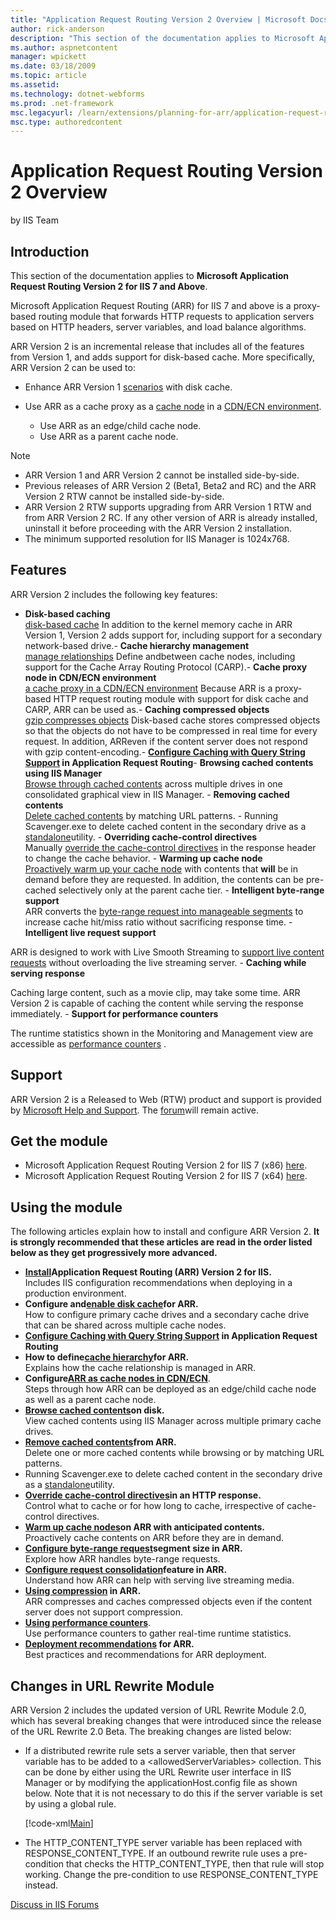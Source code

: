 ```yaml
---
title: "Application Request Routing Version 2 Overview | Microsoft Docs"
author: rick-anderson
description: "This section of the documentation applies to Microsoft Application Request Routing Version 2 for IIS 7 and Above . Microsoft Application Request Routing (ARR..."
ms.author: aspnetcontent
manager: wpickett
ms.date: 03/18/2009
ms.topic: article
ms.assetid: 
ms.technology: dotnet-webforms
ms.prod: .net-framework
msc.legacyurl: /learn/extensions/planning-for-arr/application-request-routing-version-2-overview
msc.type: authoredcontent
---
```

Application Request Routing Version 2 Overview
====================
by IIS Team

## Introduction

This section of the documentation applies to **Microsoft Application Request Routing Version 2 for IIS 7 and Above**.

Microsoft Application Request Routing (ARR) for IIS 7 and above is a proxy-based routing module that forwards HTTP requests to application servers based on HTTP headers, server variables, and load balance algorithms.

ARR Version 2 is an incremental release that includes all of the features from Version 1, and adds support for disk-based cache. More specifically, ARR Version 2 can be used to:

- Enhance ARR Version 1 [scenarios](using-the-application-request-routing-module.md) with disk cache.
- Use ARR as a cache proxy as a [cache node](../configuring-application-request-routing-arr/cache-hierarchy-management-using-application-request-routing.md) in a [CDN/ECN environment](../installing-application-request-routing-arr/deploying-application-request-routing-in-cdn.md).

    - Use ARR as an edge/child cache node.
    - Use ARR as a parent cache node.

> [!NOTE]
>  

- ARR Version 1 and ARR Version 2 cannot be installed side-by-side.
- Previous releases of ARR Version 2 (Beta1, Beta2 and RC) and the ARR Version 2 RTW cannot be installed side-by-side.
- ARR Version 2 RTW supports upgrading from ARR Version 1 RTW and from ARR Version 2 RC. If any other version of ARR is already installed, uninstall it before proceeding with the ARR Version 2 installation.
- The minimum supported resolution for IIS Manager is 1024x768.

## Features

ARR Version 2 includes the following key features:

- **Disk-based caching**  
    [disk-based cache](../configuring-application-request-routing-arr/configure-and-enable-disk-cache-in-application-request-routing.md)
In addition to the kernel memory cache in ARR Version 1, Version 2 adds support for, including support for a secondary network-based drive.- **Cache hierarchy management**  
    [manage relationships](../configuring-application-request-routing-arr/cache-hierarchy-management-using-application-request-routing.md)
Define andbetween cache nodes, including support for the Cache Array Routing Protocol (CARP).- **Cache proxy node in CDN/ECN environment**  
    [a cache proxy in a CDN/ECN environment](../installing-application-request-routing-arr/deploying-application-request-routing-in-cdn.md)
Because ARR is a proxy-based HTTP request routing module with support for disk cache and CARP, ARR can be used as.- **Caching compressed objects**  
    [gzip compresses objects](../configuring-application-request-routing-arr/using-compression-in-application-request-routing.md)
Disk-based cache stores compressed objects so that the objects do not have to be compressed in real time for every request. In addition, ARReven if the content server does not respond with gzip content-encoding.- **[Configure Caching with Query String Support](../configuring-application-request-routing-arr/configure-caching-with-query-string-support-in-application-request-routing.md) in Application Request Routing**- **Browsing cached contents using IIS Manager**  
    [Browse through cached contents](../configuring-application-request-routing-arr/browse-cached-contents-on-disk-on-application-request-routing.md) across multiple drives in one consolidated graphical view in IIS Manager. - **Removing cached contents**  
    [Delete cached contents](../configuring-application-request-routing-arr/delete-cached-objects.md) by matching URL patterns. - Running Scavenger.exe to delete cached content in the secondary drive as a [standalone](../configuring-application-request-routing-arr/use-scavengeexe-tool-to-delete-cached-content-from-secondary-cache-drive.md)utility. - **Overriding cache-control directives**  
 Manually     [override the cache-control directives](../configuring-application-request-routing-arr/manually-override-cache-control-directives-using-application-request-routing.md) in the response header to change the cache behavior. - **Warming up cache node**  
    [Proactively warm up your cache node](../configuring-application-request-routing-arr/warm-up-cache-nodes-on-application-request-routing.md) with contents that     **will** be in demand before they are requested. In addition, the contents can be pre-cached selectively only at the parent cache tier. - **Intelligent byte-range support**  
 ARR converts the     [byte-range request into manageable segments](../configuring-application-request-routing-arr/configure-byte-range-request-segment-size-in-application-request-routing.md) to increase cache hit/miss ratio without sacrificing response time. - **Intelligent live request support**
  
 ARR is designed to work with Live Smooth Streaming to     [support live content requests](../configuring-application-request-routing-arr/configure-request-consolidation-feature-in-application-request-routing.md) without overloading the live streaming server. - **Caching while serving response**
  
 Caching large content, such as a movie clip, may take some time. ARR Version 2 is capable of caching the content while serving the response immediately. - **Support for performance counters**
  
 The runtime statistics shown in the Monitoring and Management view are accessible as     [performance counters](../configuring-application-request-routing-arr/using-performance-counters.md) .

## Support

ARR Version 2 is a Released to Web (RTW) product and support is provided by [Microsoft Help and Support](https://support.microsoft.com/). The [forum](https://forums.iis.net/1154.aspx)will remain active.

## Get the module

- Microsoft Application Request Routing Version 2 for IIS 7 (x86) [here](https://download.microsoft.com/download/4/D/F/4DFDA851-515F-474E-BA7A-5802B3C95101/ARRv2_setup_x86.EXE).
- Microsoft Application Request Routing Version 2 for IIS 7 (x64) [here](https://download.microsoft.com/download/3/4/1/3415F3F9-5698-44FE-A072-D4AF09728390/ARRv2_setup_x64.EXE).

## Using the module

The following articles explain how to install and configure ARR Version 2. **It is strongly recommended that these articles are read in the order listed below as they get progressively more advanced.**

- [**Install**](../installing-application-request-routing-arr/install-application-request-routing-version-2.md)**Application Request Routing (ARR) Version 2 for IIS.**  
Includes IIS configuration recommendations when deploying in a production environment.
- **Configure and**[**enable disk cache**](../configuring-application-request-routing-arr/configure-and-enable-disk-cache-in-application-request-routing.md)**for ARR.**  
How to configure primary cache drives and a secondary cache drive that can be shared across multiple cache nodes.
- **[Configure Caching with Query String Support](../configuring-application-request-routing-arr/configure-caching-with-query-string-support-in-application-request-routing.md) in Application Request Routing**
- **How to define**[**cache hierarchy**](../configuring-application-request-routing-arr/cache-hierarchy-management-using-application-request-routing.md)**for ARR.**  
Explains how the cache relationship is managed in ARR.
- **Configure**[**ARR as cache nodes in CDN/ECN**](../installing-application-request-routing-arr/deploying-application-request-routing-in-cdn.md).   
Steps through how ARR can be deployed as an edge/child cache node as well as a parent cache node.
- [**Browse cached contents**](../configuring-application-request-routing-arr/browse-cached-contents-on-disk-on-application-request-routing.md)**on disk.**   
View cached contents using IIS Manager across multiple primary cache drives.
- [**Remove cached contents**](../configuring-application-request-routing-arr/delete-cached-objects.md)**from ARR.**  
Delete one or more cached contents while browsing or by matching URL patterns.
- Running Scavenger.exe to delete cached content in the secondary drive as a [standalone](../configuring-application-request-routing-arr/use-scavengeexe-tool-to-delete-cached-content-from-secondary-cache-drive.md)utility.
- [**Override cache-control directives**](../configuring-application-request-routing-arr/manually-override-cache-control-directives-using-application-request-routing.md)**in an HTTP response.**  
Control what to cache or for how long to cache, irrespective of cache-control directives.
- [**Warm up cache nodes**](../configuring-application-request-routing-arr/warm-up-cache-nodes-on-application-request-routing.md)**on ARR with anticipated contents.**   
Proactively cache contents on ARR before they are in demand.
- [**Configure byte-range request**](../configuring-application-request-routing-arr/configure-byte-range-request-segment-size-in-application-request-routing.md)**segment size in ARR.**  
Explore how ARR handles byte-range requests.
- [**Configure request consolidation**](../configuring-application-request-routing-arr/configure-request-consolidation-feature-in-application-request-routing.md)**feature in ARR.**  
Understand how ARR can help with serving live streaming media.
- **[Using compression](../configuring-application-request-routing-arr/using-compression-in-application-request-routing.md) in ARR.**  
ARR compresses and caches compressed objects even if the content server does not support compression.
- **[Using performance counters](../configuring-application-request-routing-arr/using-performance-counters.md)**.  
 Use performance counters to gather real-time runtime statistics.
- **[Deployment recommendations](../installing-application-request-routing-arr/deployment-recommendations-for-application-request-routing.md) for ARR.**  
Best practices and recommendations for ARR deployment.

## Changes in URL Rewrite Module

ARR Version 2 includes the updated version of URL Rewrite Module 2.0, which has several breaking changes that were introduced since the release of the URL Rewrite 2.0 Beta. The breaking changes are listed below:

- If a distributed rewrite rule sets a server variable, then that server variable has to be added to a &lt;allowedServerVariables&gt; collection. This can be done by either using the URL Rewrite user interface in IIS Manager or by modifying the applicationHost.config file as shown below. Note that it is not necessary to do this if the server variable is set by using a global rule.  

    [!code-xml[Main](application-request-routing-version-2-overview/samples/sample1.xml)]
- The HTTP\_CONTENT\_TYPE server variable has been replaced with RESPONSE\_CONTENT\_TYPE. If an outbound rewrite rule uses a pre-condition that checks the HTTP\_CONTENT\_TYPE, then that rule will stop working. Change the pre-condition to use RESPONSE\_CONTENT\_TYPE instead.
  
  
[Discuss in IIS Forums](https://forums.iis.net/1154.aspx)